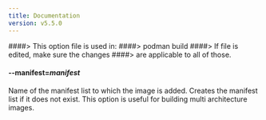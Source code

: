 ```yaml
---
title: Documentation
version: v5.5.0
---
```


####> This option file is used in:
####>   podman build
####> If file is edited, make sure the changes
####> are applicable to all of those.
#### **--manifest**=*manifest*

Name of the manifest list to which the image is added. Creates the manifest list if it does not exist. This option is useful for building multi architecture images.
